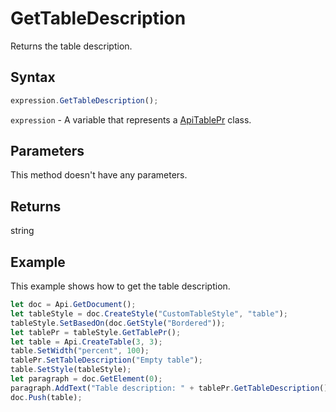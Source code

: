 # GetTableDescription

Returns the table description.

## Syntax

```javascript
expression.GetTableDescription();
```

`expression` - A variable that represents a [ApiTablePr](../ApiTablePr.md) class.

## Parameters

This method doesn't have any parameters.

## Returns

string

## Example

This example shows how to get the table description.

```javascript editor-docx
let doc = Api.GetDocument();
let tableStyle = doc.CreateStyle("CustomTableStyle", "table");
tableStyle.SetBasedOn(doc.GetStyle("Bordered"));
let tablePr = tableStyle.GetTablePr();
let table = Api.CreateTable(3, 3);
table.SetWidth("percent", 100);
tablePr.SetTableDescription("Empty table");
table.SetStyle(tableStyle);
let paragraph = doc.GetElement(0);
paragraph.AddText("Table description: " + tablePr.GetTableDescription());
doc.Push(table);
```
